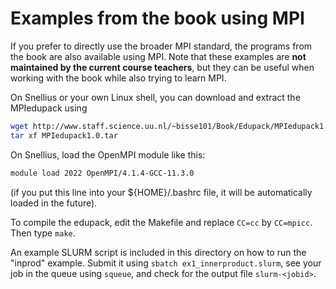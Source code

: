 # Examples from the book using MPI

If you prefer to directly use the broader MPI standard, the programs from the book are
also available using MPI. Note that these examples are **not maintained by the current course teachers**,
but they can be useful when working with the book while also trying to learn MPI.

On Snellius or your own Linux shell, you can download and extract the MPIedupack using
```bash
wget http://www.staff.science.uu.nl/~bisse101/Book/Edupack/MPIedupack1.0.tar
tar xf MPIedupack1.0.tar
``````

On Snellius, load the OpenMPI module like this:
```bash
module load 2022 OpenMPI/4.1.4-GCC-11.3.0

```
(if you put this line into your ${HOME}/.bashrc file, it will be automatically loaded in the future).

To compile the edupack, edit the Makefile and replace ``CC=cc`` by ``CC=mpicc``. Then type ``make``.

An example SLURM script is included in this directory on how to run the "inprod" example.
Submit it using ``sbatch ex1_innerproduct.slurm``, see your job in the queue using ``squeue``, and check
for the output file ``slurm-<jobid>``.
